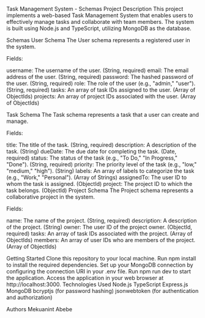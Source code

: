 Task Management System - Schemas
Project Description
This project implements a web-based Task Management System that enables users to effectively manage tasks and collaborate with team members. The system is built using Node.js and TypeScript, utilizing MongoDB as the database.

Schemas
User Schema
The User schema represents a registered user in the system.

Fields:

username: The username of the user. (String, required)
email: The email address of the user. (String, required)
password: The hashed password of the user. (String, required)
role: The role of the user (e.g., "admin," "user"). (String, required)
tasks: An array of task IDs assigned to the user. (Array of ObjectIds)
projects: An array of project IDs associated with the user. (Array of ObjectIds)


Task Schema
The Task schema represents a task that a user can create and manage.

Fields:

title: The title of the task. (String, required)
description: A description of the task. (String)
dueDate: The due date for completing the task. (Date, required)
status: The status of the task (e.g., "To Do," "In Progress," "Done"). (String, required)
priority: The priority level of the task (e.g., "low," "medium," "high"). (String)
labels: An array of labels to categorize the task (e.g., "Work," "Personal"). (Array of Strings)
assignedTo: The user ID to whom the task is assigned. (ObjectId)
project: The project ID to which the task belongs. (ObjectId)
Project Schema
The Project schema represents a collaborative project in the system.

Fields:

name: The name of the project. (String, required)
description: A description of the project. (String)
owner: The user ID of the project owner. (ObjectId, required)
tasks: An array of task IDs associated with the project. (Array of ObjectIds)
members: An array of user IDs who are members of the project. (Array of ObjectIds)


Getting Started
Clone this repository to your local machine.
Run npm install to install the required dependencies.
Set up your MongoDB connection by configuring the connection URI in your .env file.
Run npm run dev to start the application.
Access the application in your web browser at http://localhost:3000.
Technologies Used
Node.js
TypeScript
Express.js
MongoDB
bcryptjs (for password hashing)
jsonwebtoken (for authentication and authorization)



Authors
Mekuanint Abebe